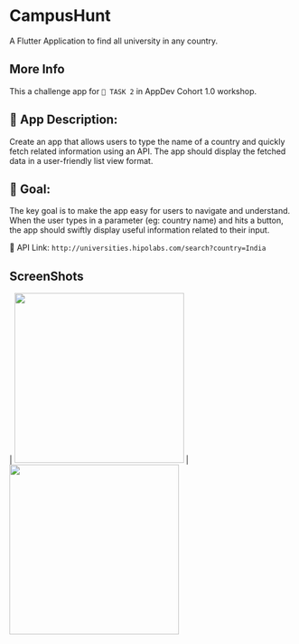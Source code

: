 # CampusHunt

A Flutter Application to find all university in any country.
## More Info

This a challenge app for `📝 TASK 2` in AppDev Cohort 1.0 workshop.

## 📱 App Description:
Create an app that allows users to type the name of a country and quickly fetch related information using an API. The app should display the fetched data in a user-friendly list view format.

## 🎯 Goal:
The key goal is to make the app easy for users to navigate and understand. When the user types in a parameter (eg: country name) and hits a button, the app should swiftly display useful information related to their input.

🔗 API Link: `http://universities.hipolabs.com/search?country=India`

## ScreenShots
| <img src="https://github.com/Daksh-Goel12/FlutterApp/assets/123328399/68c290d9-984f-4b5a-b3ae-765e44f28824" width="300"/> | <img src="https://github.com/Daksh-Goel12/FlutterApp/assets/123328399/0875fc81-8cc8-4f4e-95d5-646fdfb82b6f" width="300" />


